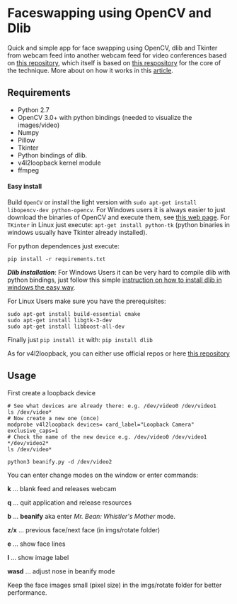 # Faceswapping using OpenCV and Dlib

Quick and simple app for face swapping using OpenCV, dlib and Tkinter from webcam feed into another webcam feed for video conferences
based on [this repository](https://github.com/charlielito/face-swap-opencv-dlib), which itself is based on [this respository](https://github.com/spmallick/learnopencv/tree/master/FaceSwap) for the core of the technique. More about on how it works in this [article](http://www.learnopencv.com/face-swap-using-opencv-c-python/).

## Requirements
* Python 2.7
* OpenCV 3.0+ with python bindings (needed to visualize the images/video)
* Numpy
* Pillow
* Tkinter
* Python bindings of dlib.
* v4l2loopback kernel module
* ffmpeg

#### Easy install
Build `OpenCV` or install the light version with `sudo apt-get install libopencv-dev python-opencv`. For Windows users it is always easier to just download the binaries of OpenCV and execute them, see [this web page](http://docs.opencv.org/trunk/d5/de5/tutorial_py_setup_in_windows.html). For `TKinter` in Linux just execute: `apt-get install python-tk` (python binaries in windows usually have Tkinter already installed).

For python dependences just execute:

```
pip install -r requirements.txt
```

***Dlib installation***: For Windows Users it can be very hard to compile dlib with python bindings, just follow this simple [instruction on how to install dlib in windows the easy way](https://github.com/charlielito/install-dlib-python-windows).

For Linux Users make sure you have the prerequisites:
```
sudo apt-get install build-essential cmake
sudo apt-get install libgtk-3-dev
sudo apt-get install libboost-all-dev
```
Finally just `pip install it` with: `pip install dlib`

As for v4l2loopback, you can either use official repos or here [this repository](https://github.com/umlaeute/v4l2loopback/)

## Usage

First create a loopback device
```
# See what devices are already there: e.g. /dev/video0 /dev/video1
ls /dev/video*
# Now create a new one (once)
modprobe v4l2loopback devices= card_label="Loopback Camera" exclusive_caps=1
# Check the name of the new device e.g. /dev/video0 /dev/video1 */dev/video2*
ls /dev/video*

python3 beanify.py -d /dev/video2
```

You can enter change modes on the window or enter commands:

**k** ... blank feed and releases webcam

**q** ... quit application and release resources

**b** ... **beanify** aka enter *Mr. Bean: Whistler's Mother* mode.

**z**/**x** ... previous face/next face (in imgs/rotate folder)

**e** ... show face lines

**l** ... show image label

**wasd** ... adjust nose in beanify mode

Keep the face images small (pixel size) in the imgs/rotate folder for better performance.
